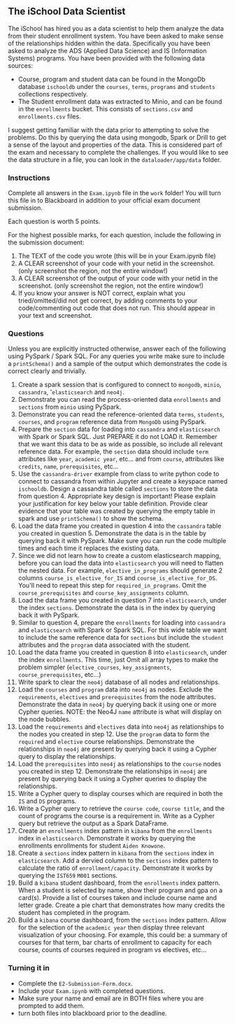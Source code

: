 
## The iSchool Data Scientist

The iSchool has hired you as a data scientist to help them analyze the data from their student enrollment system. You have been asked to make sense of the relationships hidden within the data. Specifically you have been asked to analyze the ADS (Applied Data Science) and IS (Information Systems) programs. You have been provided with the following data sources:

- Course, program and student data can be found in the MongoDb database `ischooldb` under the `courses`, `terms`, `programs` and `students` collections respectively.
- The Student enrollment data was extracted to Minio, and can be found in the `enrollments` bucket. This consists of `sections.csv` and `enrollments.csv` files.

I suggest getting familiar with the data prior to attempting to solve the problems. Do this by querying the data using mongodb, Spark or Drill to get a sense of the layout and properties of the data. This is considered part of the exam and necessary to complete the challenges. If you would like to see the data structure in a file, you can look in the `dataloader/app/data` folder.


### Instructions

Complete all answers in the `Exam.ipynb` file in the `work` folder! You will turn this file in to Blackboard in addition to your official exam document submission.

Each question is worth 5 points. 

For the highest possible marks, for each question, include the following in the submission document:
1. The TEXT of the code you wrote (this will be in your Exam.ipynb file)
2. A CLEAR screenshot of your code with your netid in the screenshot. (only screenshot the region, not the entire window!)
3. A CLEAR screenshot of the output of your code with your netid in the screenshot. (only screenshot the region, not the entire window!)
4. If you know your answer is NOT correct, explain what you tried/omitted/did not get correct, by adding comments to your code/commenting out code that does not run. This should appear in your text and screenshot.
### Questions

Unless you are explicitly instructed otherwise, answer each of the following using PySpark / Spark SQL. For any queries you write make sure to include a `printSchema()` and a sample of the output which  demonstrates the code is correct clearly and trivially.

1. Create a spark session that is configured to connect to `mongodb`, `minio`, `cassandra`, '`elasticsearch` and `neo4j`.
2. Demonstrate you can read the process-oriented data `enrollments` and `sections` from `minio` using PySpark. 
3. Demonstrate you can read the reference-oriented data `terms`, `students`, `courses`, and `program` reference data from `MongoDb` using PySpark. 
4. Prepare the `section` data for loading into `cassandra` and `elasticsearch` with Spark or Spark SQL. Just PREPARE it do not LOAD it. Remember that we want this data to be as wide as possible, so include all relevant reference data. For example, the `section` data should include `term` attributes like `year`,  `academic year`, etc... and from `course`, attributes like `credits`, `name`, `prerequisites`, etc... 
5. Use the `cassandra-driver` example from class to write python code to connect to cassandra from within Jupyter and create a keyspace named `ischooldb`. Design a cassandra table called `sections` to store the data from question 4. Appropriate key design is important! Please explain your justification for key below your table definition. Provide clear evidence that your table was created by querying the empty table in spark and use `printSchema()` to show the schema. 
6. Load the data frame you created in question 4 into the `cassandra` table you created in question 5. Demonstrate the data is in the table by querying back it with PySpark. Make sure you can run the code multiple times and each time it replaces the existing data.
7. Since we did not learn how to create a custom elasticsearch mapping, before you can load the data into `elasticsearch` you will need to flatten the nested data. For example, `elective_in_programs` should generate 2 columns `course_is_elective_for_IS` and `course_is_elective_for_DS`. You'll need to repeat this step for `required_in_programs`. Omit the `course_prerequisites` and `course_key_assignments` column. 
8. Load the data frame you created in question 7 into `elasticsearch`, under the index `sections`.  Demonstrate the data is in the index by querying back it with PySpark. 
9. Similar to question 4, prepare the `enrollments` for loading into `cassandra` and `elasticsearch` with Spark or Spark SQL. For this wide table we want to include the same reference data for `sections` but include the `student` attributes and the `program` data associated with the student. 
10. Load the data frame you created in question 8 into `elasticsearch`, under the index `enrollments`. This time, just Omit all array types to make the problem simpler (`elective_courses`, `key_assignments`, `course_prerequisites`, etc...)
11. Write spark to clear the `neo4j` database of all nodes and relationships.
12. Load the `courses` and `program` data into `neo4j` as nodes. Exclude the `requirements`, `electives` and `prerequisites` from the node attributes. Demonstrate the data in `neo4j` by querying back it using one or more Cypher queries. NOTE: the Neo4J `name` attribute is what will display on the node bubbles.
13. Load the `requirements` and `electives` data into `neo4j` as relationships to the nodes you created in step 12. Use the `program` data to form the `required` and `elective` course relationships. Demonstrate the relationships in `neo4j` are present by querying back it using a Cypher query to display the relationships.
14. Load the `prerequisites` into `neo4j` as relationships to the `course` nodes you created in step 12. Demonstrate the relationships in `neo4j` are present by querying back it using a Cypher queries to display the relationships.
15. Write a Cypher query to display courses which are required in both the `IS` and `DS` programs.
16. Write a Cypher query to retrieve the `course code`, `course title`, and the count of programs the course is a requirement in. Write as a Cypher query but retrieve the  output as a Spark DataFrame. 
17. Create an `enrollments` index pattern in `kibana` from the `enrollments` index in `elasticsearch`. Demonstrate it works by querying the enrollments enrollments for student `Aiden Knowone`.
18. Create a `sections` index pattern in `kibana` from the `sections` index in `elasticsearch`. Add a dervied column to the `sections` index pattern to calculate the ratio of `enrollment/capacity`.  Demonstrate it works by querying the `IST659` `M001` sections.
19. Build a `kibana` student dashboard, from the `enrollments` index pattern. When a student is selected by name, show their program and gpa on a card(s). Provide a list of courses taken and include course name and letter grade. Create a pie chart that demonstrates how many credits the student has completed in the program.
20. Build a `kibana` course dashboard, from the `sections` index pattern. Allow for the selection of the `academic year` then display three relevant visualization of your choosing. For example, this could be: a summary of courses for that term, bar charts of enrollment to capacity for each course, counts of courses required in program vs electives, etc...


### Turning it in

- Complete the `E2-Submission-Form.docx`.
- Include your `Exam.ipynb` with completed questions. 
- Make sure your name and email are in BOTH files where you are prompted to add them.
- turn both files into blackboard prior to the deadline. 

